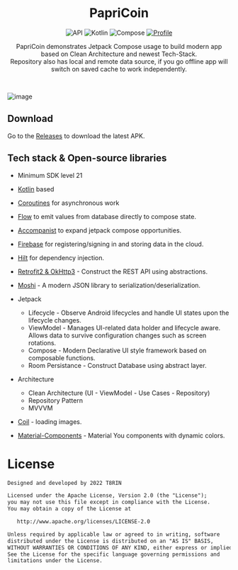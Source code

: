 <h1 align="center">PapriCoin</h1>

<p align="center">
  <img alt="API" src="https://img.shields.io/badge/Api%2021+-50f270?logo=android&logoColor=black&style=for-the-badge"/></a>
  <img alt="Kotlin" src="https://img.shields.io/badge/Kotlin-a503fc?logo=kotlin&logoColor=white&style=for-the-badge"/></a>
  <img alt="Compose" src="https://img.shields.io/static/v1?style=for-the-badge&message=Jetpack+Compose&color=4285F4&logo=Jetpack+Compose&logoColor=FFFFFF&label="/></a> 
  <a href="https://github.com/t8rin"><img alt="Profile" src="https://img.shields.io/badge/Github-T8RIN-002200?logo=github&logoColor=white&style=for-the-badge"/></a> 
</p>

<p align="center">  
PapriCoin demonstrates Jetpack Compose usage to build modern app based on Clean Architecture and newest Tech-Stack.</br>Repository also has local and remote data source, if you go offline app will switch on saved cache to work independently.
</p>
</br>

![image](https://user-images.githubusercontent.com/52178347/161815748-4fc93630-3414-480b-a33f-01fcdad27fc0.png)

## Download
Go to the [Releases](https://github.com/t8rin/PapriCoin/releases) to download the latest APK.


## Tech stack & Open-source libraries
- Minimum SDK level 21

- [Kotlin](https://kotlinlang.org/) based 

- [Coroutines](https://github.com/Kotlin/kotlinx.coroutines) for asynchronous work

- [Flow](https://kotlin.github.io/kotlinx.coroutines/kotlinx-coroutines-core/kotlinx.coroutines.flow/) to emit values from database directly to compose state.

- [Accompanist](https://github.com/google/accompanist) to expand jetpack compose opportunities.

- [Firebase](https://github.com/firebase/FirebaseUI-Android) for registering/signing in and storing data in the cloud.

- [Hilt](https://dagger.dev/hilt/) for dependency injection.

- [Retrofit2 & OkHttp3](https://github.com/square/retrofit) - Construct the REST API using abstractions.

- [Moshi](https://github.com/square/moshi/) - A modern JSON library to serialization/deserialization.

- Jetpack
  - Lifecycle - Observe Android lifecycles and handle UI states upon the lifecycle changes.
  - ViewModel - Manages UI-related data holder and lifecycle aware. Allows data to survive configuration changes such as screen rotations.
  - Compose - Modern Declarative UI style framework based on composable functions.
  - Room Persistance - Construct Database using abstract layer.
  
- Architecture
  - Clean Architecture (UI - ViewModel - Use Cases - Repository)
  - Repository Pattern
  - MVVVM

- [Coil](https://github.com/coil-kt/coil) - loading images.

- [Material-Components](https://github.com/material-components/material-components-android) - Material You components with dynamic colors.

# License
```xml
Designed and developed by 2022 T8RIN

Licensed under the Apache License, Version 2.0 (the "License");
you may not use this file except in compliance with the License.
You may obtain a copy of the License at

   http://www.apache.org/licenses/LICENSE-2.0

Unless required by applicable law or agreed to in writing, software
distributed under the License is distributed on an "AS IS" BASIS,
WITHOUT WARRANTIES OR CONDITIONS OF ANY KIND, either express or implied.
See the License for the specific language governing permissions and
limitations under the License.
```
